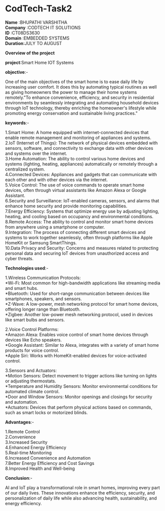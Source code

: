 # CodTech-Task2
**Name**    :BHUPATHI VARSHITHA<br>
**Company** :CODTECH IT SOLUTIONS<br>
**ID**      :CT08DS3630<br>
**Domain**  :EMBEDDED SYSTEMS<br>
**Duration**:JULY TO AUGUST<br>

**Overview of the project**

**project**:Smart Home IOT Systems

**objective**:-<br>

One of the main objectives of the smart home is to ease daily life by increasing user comfort. It does this by automating typical routines as well as giving homeowners the power to manage their home systems remotely."To enhance convenience, efficiency, and security in residential environments by seamlessly integrating and automating household devices through IoT technology, thereby enriching the homeowner's lifestyle while promoting energy conservation and sustainable living practices."


**keywords**:-<br>

1.Smart Home: A home equipped with internet-connected devices that enable remote management and monitoring of appliances and systems.<br>
2.IoT (Internet of Things): The network of physical devices embedded with sensors, software, and connectivity to exchange data with other devices and systems over the internet.<br>
3.Home Automation: The ability to control various home devices and systems (lighting, heating, appliances) automatically or remotely through a centralized system.<br>
4.Connected Devices: Appliances and gadgets that can communicate with each other and with other devices via the internet.<br>
5.Voice Control: The use of voice commands to operate smart home devices, often through virtual assistants like Amazon Alexa or Google Assistant.<br>
6.Security and Surveillance: IoT-enabled cameras, sensors, and alarms that enhance home security and provide monitoring capabilities.<br>
7.Energy Efficiency: Systems that optimize energy use by adjusting lighting, heating, and cooling based on occupancy and environmental conditions.<br>
8.Remote Access: The ability to control and monitor smart home devices from anywhere using a smartphone or computer.<br>
9.Integration: The process of connecting different smart devices and systems to work together seamlessly, often through platforms like Apple HomeKit or Samsung SmartThings.<br>
10.Data Privacy and Security: Concerns and measures related to protecting personal data and securing IoT devices from unauthorized access and cyber threats.<br>

**Technologies used**:-<br>

1.Wireless Communication Protocols:<br>
*Wi-Fi: Most common for high-bandwidth applications like streaming media and smart hubs.<br>
*Bluetooth: Used for short-range communication between devices like smartphones, speakers, and sensors.<br>
*Z-Wave: A low-power, mesh networking protocol for smart home devices, offering longer range than Bluetooth.<br>
*Zigbee: Another low-power mesh networking protocol, used in devices like smart bulbs and sensors.<br>

2.Voice Control Platforms:<br>
*Amazon Alexa: Enables voice control of smart home devices through devices like Echo speakers.<br>
*Google Assistant: Similar to Alexa, integrates with a variety of smart home products for voice control.<br>
*Apple Siri: Works with HomeKit-enabled devices for voice-activated control.<br>

3.Sensors and Actuators:<br>
*Motion Sensors: Detect movement to trigger actions like turning on lights or adjusting thermostats.<br>
*Temperature and Humidity Sensors: Monitor environmental conditions for automated climate control.<br>
*Door and Window Sensors: Monitor openings and closings for security and automation.<br>
*Actuators: Devices that perform physical actions based on commands, such as smart locks or motorized blinds.<br>

**Advantages**:-<br>

1.Remote Control<br>
2.Convenience<br>
3.Increased Security<br>
4.Enhanced Energy Efficiency<br>
5.Real-time Monitoring<br>
6.Increased Convenience and Automation<br>
7.Better Energy Efficiency and Cost Savings<br>
8.Improved Health and Well-being<br>

**Conclusion**:-<br>

AI and IoT play a transformational role in smart homes, improving every part of our daily lives. These innovations enhance the efficiency, security, and personalization of daily life while also advancing health, sustainability, and energy efficiency.


